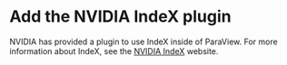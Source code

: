 # Add the NVIDIA IndeX plugin

NVIDIA has provided a plugin to use IndeX inside of ParaView. For more
information about IndeX, see the [NVIDIA IndeX][] website.

[NVIDIA IndeX]: https://developer.nvidia.com/index
